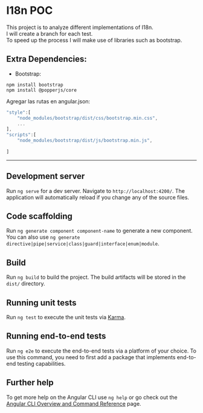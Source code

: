 # I18n POC

This project is to analyze different implementations of I18n. <br>
I will create a branch for each test. <br>
To speed up the process I will make use of libraries such as bootstrap.


## Extra Dependencies:  

- Bootstrap: 

```
npm install bootstrap
npm install @popperjs/core
```
Agregar las rutas en angular.json: 

```js
"style":[
    "node_modules/bootstrap/dist/css/bootstrap.min.css",
    ...
],
"scripts":[
    "node_modules/bootstrap/dist/js/bootstrap.min.js",
    
]
```

<hr>

## Development server

Run `ng serve` for a dev server. Navigate to `http://localhost:4200/`. The application will automatically reload if you change any of the source files.

## Code scaffolding

Run `ng generate component component-name` to generate a new component. You can also use `ng generate directive|pipe|service|class|guard|interface|enum|module`.

## Build

Run `ng build` to build the project. The build artifacts will be stored in the `dist/` directory.

## Running unit tests

Run `ng test` to execute the unit tests via [Karma](https://karma-runner.github.io).

## Running end-to-end tests

Run `ng e2e` to execute the end-to-end tests via a platform of your choice. To use this command, you need to first add a package that implements end-to-end testing capabilities.

## Further help

To get more help on the Angular CLI use `ng help` or go check out the [Angular CLI Overview and Command Reference](https://angular.io/cli) page.
